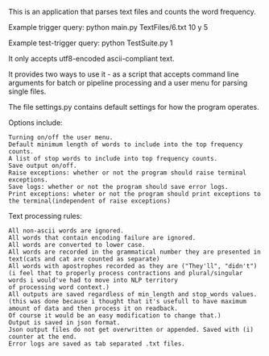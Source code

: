 This is an application that parses text files and counts the word frequency.

Example trigger query:
    python main.py TextFiles/6.txt 10 y 5

Example test-trigger query:
    python TestSuite.py 1

It only accepts utf8-encoded ascii-compliant text.

It provides two ways to use it - as a script that accepts command line arguments for batch or pipeline processing and 
a user menu for parsing single files.

The file settings.py contains default settings for how the program operates.

Options include:

    Turning on/off the user menu.
    Default minimum length of words to include into the top frequency counts.
    A list of stop words to include into top frequency counts.
    Save output on/off.
    Raise exceptions: whether or not the program should raise terminal exceptions.
    Save logs: whether or not the program should save error logs.
    Print exceptions: wheter or not the program should print exceptions to the terminal(independent of raise exceptions)

Text processing rules:

    All non-ascii words are ignored.
    All words that contain encoding failure are ignored.
    All words are converted to lower case.
    All words are recorded in the grammatical number they are presented in text(cats and cat are counted as separate)
    All words with apostrophes recorded as they are ("They'll", "didn't")
    (i feel that to properly process contractions and plural/singular words i would've had to move into NLP territory
    of processing word context.)
    All outputs are saved regardless of min_length and stop_words values.
    (this was done because i thought that it's usefull to have maximum amount of data and then process it on readback.
    Of course it would be an easy modification to change that.)
    Output is saved in json format.
    Json output files do not get overwritten or appended. Saved with (i) counter at the end.
    Error logs are saved as tab separated .txt files. 

    

